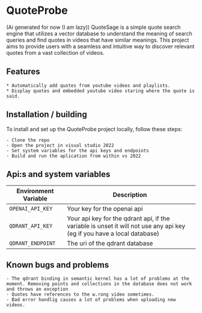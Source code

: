 # QuoteProbe

(Ai generated for now (I am lazy))
QuoteSage is a simple quote search engine that utilizes a vector database to understand the meaning of search queries and find quotes in videos that have similar meanings. This project aims to provide users with a seamless and intuitive way to discover relevant quotes from a vast collection of videos.

## Features
    * Automatically add quotes from youtube videos and playlists.
    * Display quotes and embedded youtube video staring where the quote is said.
    

## Installation / building
To install and set up the QuoteProbe project locally, follow these steps:

    - Clone the repo
    - Open the project in visual studio 2022
    - Set system variables for the api keys and endpoints
    - Build and run the aplication from within vs 2022

## Api:s and system variables

| Environment Variable  |  Description   |
|-----------------------|----------------|
| `OPENAI_API_KEY` | Your key for the openai api |
| `QDRANT_API_KEY` | Your api key for the qdrant api, if the variable is unset it will not use any api key (eg if you have a local database)    |
| `QDRANT_ENDPOINT`| The uri of the qdrant database  |



## Known bugs and problems
    - The qdrant binding in semantic kernel has a lot of problems at the moment. Removing points and collections in the database does not work and throws an exception
    - Quotes have references to the w.rong video sometimes.
    - Bad error handlig causes a lot of problems when uploading new videos.

